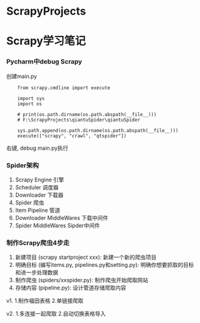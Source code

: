# ScrapyProjects

# Scrapy学习笔记

### Pycharm中debug Scrapy
创建main.py
        
        from scrapy.cmdline import execute

        import sys
        import os

        # print(os.path.dirname(os.path.abspath(__file__)))
        # F:\ScrapyProjects\qiantuSpider\qiantuSpider

        sys.path.append(os.path.dirname(os.path.abspath(__file__)))
        execute(["scrapy", "crawl", "qtspider"])

右键, debug main.py执行


### Spider架构 
1. Scrapy Engine 引擎
2. Scheduler 调度器
3. Downloader 下载器
4. Spider 爬虫
5. Item Pipeline 管道
6. Downloader MiddleWares 下载中间件
7. Spider MiddleWares Sipder中间件

### 制作Scrapy爬虫4步走
1. 新建项目 (scrapy startproject xxx): 新建一个新的爬虫项目
2. 明确目标 (编写items.py, pipelines.py和setting.py): 明确你想要抓取的目标和进一步处理数据
3. 制作爬虫 (spiders/xxspider.py): 制作爬虫开始爬取网站
4. 存储内容 (pipeline.py): 设计管道存储爬取内容

v1.
1.制作福田表格
2.单链接爬取


v2.
1.多连接一起爬取
2.自动切换表格导入


